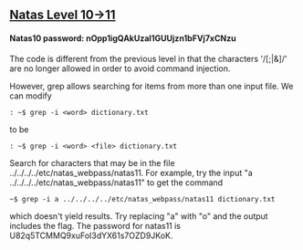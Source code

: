 ## [Natas Level 10->11](http://natas10.natas.labs.overthewire.org)
#### Natas10 password: nOpp1igQAkUzaI1GUUjzn1bFVj7xCNzu

The code is different from the previous level in that the characters '/[;|&]/' are no longer allowed in order to avoid command injection.

However, grep allows searching for items from more than one input file. We can modify
````console
: ~$ grep -i <word> dictionary.txt
````
to be
````console
: ~$ grep -i <word> <file> dictionary.txt
````

Search for characters that may be in the file ../../../../etc/natas_webpass/natas11. For example, try the input "a ../../../../etc/natas_webpass/natas11" to get the command
````console
~$ grep -i a ../../../../etc/natas_webpass/natas11 dictionary.txt
```` 
which doesn't yield results. Try replacing "a" with "o" and the output includes the flag. The password for natas11 is U82q5TCMMQ9xuFoI3dYX61s7OZD9JKoK.
